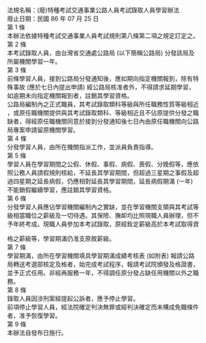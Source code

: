 法規名稱：(廢)特種考試交通事業公路人員考試錄取人員學習辦法  
廢止日期：民國 86 年 07 月 25 日  
第 1 條  
本辦法依據特種考試交通事業人員考試規則第八條第二項之規定訂定之。  
第 2 條  
本考試錄取人員，由台灣省交通處公路局 (以下簡稱公路局) 分發該局及  
所屬機關學習一年。  
第 3 條  
前條學習人員，接到公路局分發通知後，應如期向指定機關報到，除有特  
殊事故 (應於七日內提出申請) 經公路局核准者外，不得請求延期學習，  
如逾期未向指定機關報到者，註銷其學習資格。  
公路局編制內之正式職員，其考試錄取類科等級與所任職務性質等級相近  
，或原任職機關提供與其考試錄取類科、等級相近且不佔原提供分發之職  
缺者，得經原任職機關同意於接到分發通知後七日內由原任職機關向公路  
局專案申請留原機關學習。  
第 4 條  
分發學習人員，由所在機關指派工作，並派員負責指導。  
第 5 條  
學習人員在學習期間之公假、休假、事假、病假、喪假、分娩假等，應依  
照公務人員請假規則核給，不延長其學習期間，但超過三星期之事假及超  
過四星期之延長病假，仍應相對延長其學習期間，延長病假期滿 (一年)  
不能銷假繼續學習，應註銷其學習資格。  
第 6 條  
分發學習人員應佔學習機關編制內之實缺，並在學習機關支領與其考試等  
級相當職位之薪級及一切待遇。其保險、撫卹均比照現職人員辦理，但不  
予年終考成。現職人員參加本考試錄取，原經銓定薪級高於本考試取得資  


格之薪級等，學習期滿仍准支原敘薪級。  
第 7 條  
學習期滿，由所在學習機關填具學習期滿成績考核表 (如附表) 報請公路  
局轉送考選部核定及格者，始完成考試程序，報請考試院頒發及格證書，  
並予正式任用。非經再服務一年，不得調任原分發占缺任用機關以外之職  
務。  
第 8 條  
錄取人員因涉刑案經提起公訴者，應予停止學習。  
前項停止學習人員，經法院確定判決無罪或經判決確定而未構成免職條件  
者，准予恢復學習。  
第 9 條  
本辦法自發布日施行。  


